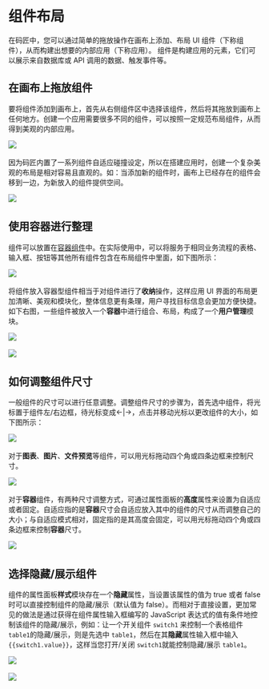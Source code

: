 # 组件布局

在码匠中，您可以通过简单的拖放操作在画布上添加、布局 UI 组件（下称组件），从而构建出想要的内部应用（下称应用）。 组件是构建应用的元素，它们可以展示来自数据库或 API 调用的数据、触发事件等。

## 在画布上拖放组件

要将组件添加到画布上，首先从右侧组件区中选择该组件，然后将其拖放到画布上任何地方。创建一个应用需要很多不同的组件，可以按照一定规范布局组件，从而得到美观的内部应用。

![](../assets/1-20231002193414-4imis7c.gif)​

因为码匠内置了一系列组件自适应碰撞设定，所以在搭建应用时，创建一个复杂美观的布局是相对容易且直观的。如：当添加新的组件时，画布上已经存在的组件会移到一边，为新放入的组件提供空间。

![](../assets/add1-20231002193414-ohta0kk.gif)​

## 使用容器进行整理

组件可以放置在[容器组件](https://majiang.co/docs/component-guides/using-container)中。在实际使用中，可以将服务于相同业务流程的表格、输入框、按钮等其他所有组件包含在布局组件中里面，如下图所示：

![](../assets/7-20231002193415-wibc1nl.gif)​

将组件放入容器型组件相当于对组件进行了**收纳**操作，这样应用 UI 界面的布局更加清晰、美观和模块化，整体信息更有条理，用户寻找目标信息会更加方便快捷。如下右图，一些组件被放入一个**容器**中进行组合、布局，构成了一个**用户管理**模块。

![](../assets/3-20231002193415-k7rkfel.png)​

![](../assets/4-20231002193414-48yz16h.png)​

## 如何调整组件尺寸

一般组件的尺寸可以进行任意调整。调整组件尺寸的步骤为，首先选中组件，将光标置于组件左/右边框，待光标变成<-|->，点击并移动光标以更改组件的大小，如下图所示：

![](../assets/5-20231002193415-hngubgm.gif)​

对于​**图表**​、​**图片**​、**文件预览**等组件，可以用光标拖动四个角或四条边框来控制尺寸。

![](../assets/6-20231002193415-45hjcmz.gif)​

对于**容器**组件，有两种尺寸调整方式，可通过属性面板的**高度**属性来设置为自适应或者固定。自适应指的是**容器**尺寸会自适应放入其中的组件的尺寸从而调整自己的大小；与自适应模式相对，固定指的是其高度会固定，可以用光标拖动四个角或四条边框来控制**容器**尺寸。

![](../assets/7-20231002193414-q2m6du6.png)​

## 选择隐藏/展示组件

组件的属性面板**样式**模块存在一个**隐藏**属性，当设置该属性的值为 true 或者 false 时可以直接控制组件的隐藏/展示（默认值为 false）。而相对于直接设置，更加常见的做法是通过获得在组件属性输入框编写的 JavaScript 表达式的值有条件地控制该组件的隐藏/展示，例如：让一个开关组件 `switch1`​ 来控制一个表格组件 `table1`​ 的隐藏/展示，则是先选中 `table1`​，然后在其**隐藏**属性输入框中输入 `{{switch1.value}}`​，这样当您打开/关闭 `switch1`​ 就能控制隐藏/展示 `table1`​。

![](../assets/8-20231002193414-gnhkffx.png)​

![](../assets/9-20231002193414-el7esze.png)​
